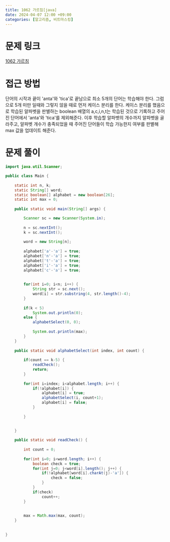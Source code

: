 ```yaml
---
title: 1062 가르침[java]
date: 2024-04-07 12:00 +09:00
categories: [알고리즘, 비트마스킹]
---
```

# 문제 링크
[1062 가르침](https://www.acmicpc.net/problem/1062)

# 접근 방법
단어의 시작과 끝이 'anta'와 'tica'로 끝남으로 최소 5개의 단어는 학습해야 한다. 그럼으로 5개 미만 일때와 그렇지 않을 때로 먼저 케이스 분리를 한다. 케이스 분리를 했음으로 학습된 알파벳을 판별하는 boolean 배열의 a,c,i,n,t는 학습된 것으로 기록하고 주어진 단어에서 'anta'와 'tica'를 제외해준다. 이후 학습할 알파벳의 개수까지 알파벳을 골라주고, 알파벳 개수가 충족되었을 때 주어진 단어들이 학습 가능한지 여부를 판별해 max 값을 업데이트 해준다.

# 문제 풀이
```java
import java.util.Scanner;

public class Main {
	
	static int n, k;
	static String[] word;
	static boolean[] alphabet = new boolean[26];
	static int max = 0;
	
	public static void main(String[] args) {

		Scanner sc = new Scanner(System.in);
		
		n = sc.nextInt();
		k = sc.nextInt();
	
		word = new String[n];
		
		alphabet['a'-'a'] = true;
		alphabet['n'-'a'] = true;
		alphabet['t'-'a'] = true;
		alphabet['i'-'a'] = true;
		alphabet['c'-'a'] = true;
		
		
		for(int i=0; i<n; i++) {
			String str = sc.next();
			word[i] = str.substring(4, str.length()-4);
		}
		
		if(k < 5)
			System.out.println(0);
		else {
			alphabetSelect(0, 0);
			
			System.out.println(max);
		}
	}
	
	public static void alphabetSelect(int index, int count) {
		
		if(count == k-5) {
			readCheck();
			return;
		}
		
		for(int i=index; i<alphabet.length; i++) {
			if(!alphabet[i]) {
				alphabet[i] = true;
				alphabetSelect(i, count+1);
				alphabet[i] = false;
			}
			
		}
		
		
	}

	public static void readCheck() {
		
		int count = 0;
		
		for(int i=0; i<word.length; i++) {
			boolean check = true;
			for(int j=0; j<word[i].length(); j++) {
				if(!alphabet[word[i].charAt(j)-'a']) {
					check = false;
				}
			}
			if(check)
				count++;
		}
		
		
		max = Math.max(max, count);
	}
	
	
}

```
